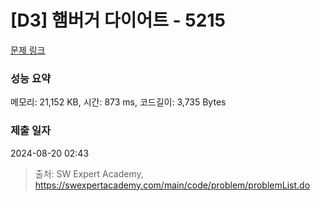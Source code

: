 # [D3] 햄버거 다이어트 - 5215 

[문제 링크](https://swexpertacademy.com/main/code/problem/problemDetail.do?contestProbId=AWT-lPB6dHUDFAVT) 

### 성능 요약

메모리: 21,152 KB, 시간: 873 ms, 코드길이: 3,735 Bytes

### 제출 일자

2024-08-20 02:43



> 출처: SW Expert Academy, https://swexpertacademy.com/main/code/problem/problemList.do
